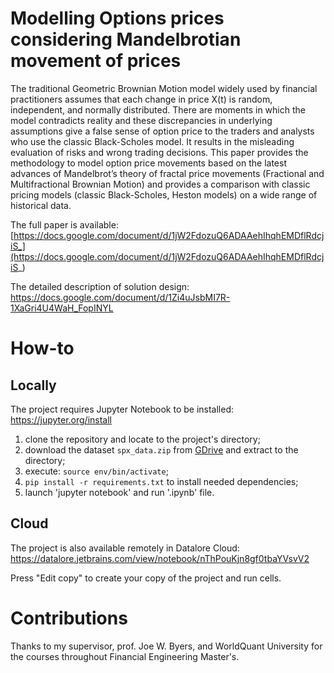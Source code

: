 # Modelling Options prices considering Mandelbrotian movement of prices

The traditional Geometric Brownian Motion model widely used by financial practitioners assumes that each change in price X(t) is random, independent, and normally distributed. There are moments in which the model contradicts reality and these discrepancies in underlying assumptions give a false sense of option price to the traders and analysts who use the classic Black-Scholes model. It results in the misleading evaluation of risks and wrong trading decisions. This paper provides the methodology to model option price movements based on the latest advances of Mandelbrot’s theory of fractal price movements (Fractional and Multifractional Brownian Motion) and provides a comparison with classic pricing models (classic Black-Scholes, Heston models) on a wide range of historical data.

The full paper is available: [https://docs.google.com/document/d/1jW2FdozuQ6ADAAehIhqhEMDflRdcjiS_](https://docs.google.com/document/d/1jW2FdozuQ6ADAAehIhqhEMDflRdcjiS_)

The detailed description of solution design: https://docs.google.com/document/d/1Zi4uJsbMI7R-1XaGri4U4WaH_FopINYL

# How-to

## Locally
The project requires Jupyter Notebook to be installed: https://jupyter.org/install

1. clone the repository and locate to the project's directory;
2. download the dataset `spx_data.zip` from [GDrive](https://drive.google.com/drive/folders/1whTjxZp_bPfD-8f-q8OdmYcjNKHS_qQZ?usp=sharing) and extract to the directory;
3. execute: `source env/bin/activate`;
4. `pip install -r requirements.txt` to install needed dependencies;
5. launch 'jupyter notebook' and run '.ipynb' file.

## Cloud
The project is also available remotely in Datalore Cloud: https://datalore.jetbrains.com/view/notebook/nThPouKjn8gf0tbaYVsvV2

Press "Edit copy" to create your copy of the project and run cells.

# Contributions
Thanks to my supervisor, prof. Joe W. Byers, and WorldQuant University for the courses throughout Financial Engineering Master's.
